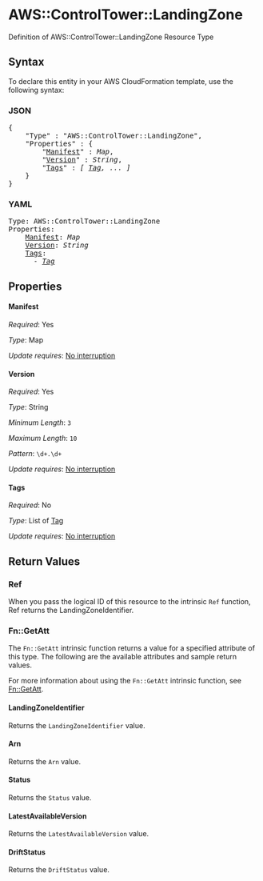 # AWS::ControlTower::LandingZone

Definition of AWS::ControlTower::LandingZone Resource Type

## Syntax

To declare this entity in your AWS CloudFormation template, use the following syntax:

### JSON

<pre>
{
    "Type" : "AWS::ControlTower::LandingZone",
    "Properties" : {
        "<a href="#manifest" title="Manifest">Manifest</a>" : <i>Map</i>,
        "<a href="#version" title="Version">Version</a>" : <i>String</i>,
        "<a href="#tags" title="Tags">Tags</a>" : <i>[ <a href="tag.md">Tag</a>, ... ]</i>
    }
}
</pre>

### YAML

<pre>
Type: AWS::ControlTower::LandingZone
Properties:
    <a href="#manifest" title="Manifest">Manifest</a>: <i>Map</i>
    <a href="#version" title="Version">Version</a>: <i>String</i>
    <a href="#tags" title="Tags">Tags</a>: <i>
      - <a href="tag.md">Tag</a></i>
</pre>

## Properties

#### Manifest

_Required_: Yes

_Type_: Map

_Update requires_: [No interruption](https://docs.aws.amazon.com/AWSCloudFormation/latest/UserGuide/using-cfn-updating-stacks-update-behaviors.html#update-no-interrupt)

#### Version

_Required_: Yes

_Type_: String

_Minimum Length_: <code>3</code>

_Maximum Length_: <code>10</code>

_Pattern_: <code>\d+.\d+</code>

_Update requires_: [No interruption](https://docs.aws.amazon.com/AWSCloudFormation/latest/UserGuide/using-cfn-updating-stacks-update-behaviors.html#update-no-interrupt)

#### Tags

_Required_: No

_Type_: List of <a href="tag.md">Tag</a>

_Update requires_: [No interruption](https://docs.aws.amazon.com/AWSCloudFormation/latest/UserGuide/using-cfn-updating-stacks-update-behaviors.html#update-no-interrupt)

## Return Values

### Ref

When you pass the logical ID of this resource to the intrinsic `Ref` function, Ref returns the LandingZoneIdentifier.

### Fn::GetAtt

The `Fn::GetAtt` intrinsic function returns a value for a specified attribute of this type. The following are the available attributes and sample return values.

For more information about using the `Fn::GetAtt` intrinsic function, see [Fn::GetAtt](https://docs.aws.amazon.com/AWSCloudFormation/latest/UserGuide/intrinsic-function-reference-getatt.html).

#### LandingZoneIdentifier

Returns the <code>LandingZoneIdentifier</code> value.

#### Arn

Returns the <code>Arn</code> value.

#### Status

Returns the <code>Status</code> value.

#### LatestAvailableVersion

Returns the <code>LatestAvailableVersion</code> value.

#### DriftStatus

Returns the <code>DriftStatus</code> value.

